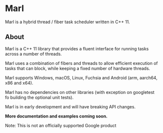 # Marl

Marl is a hybrid thread / fiber task scheduler written in C++ 11.

## About

Marl is a C++ 11 library that provides a fluent interface for running tasks across a number of threads.

Marl uses a combination of fibers and threads to allow efficient execution of tasks that can block, while keeping a fixed number of hardware threads.

Marl supports Windows, macOS, Linux, Fuchsia and Android (arm, aarch64, x86 and x64).

Marl has no dependencies on other libraries (with exception on googletest fo building the optional unit tests).

Marl is in early development and will have breaking API changes.


**More documentation and examples coming soon.**


Note: This is not an officially supported Google product
